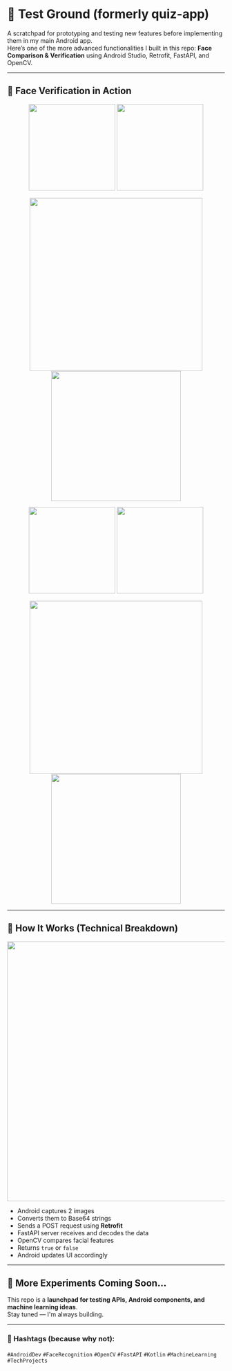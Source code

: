 # 🧪 Test Ground (formerly quiz-app)

A scratchpad for prototyping and testing new features before implementing them in my main Android app.  
Here’s one of the more advanced functionalities I built in this repo: **Face Comparison & Verification** using Android Studio, Retrofit, FastAPI, and OpenCV.

---

## 🚀 Face Verification in Action

<p align="center">
  <img src="./assets/Slide_1.jpg" width="200"/>
  <img src="./assets/2_the_rock.jpg" width="200"/>
</p>

<p align="center">
  <img src="./assets/3_terminal_false.png" width="400"/>
  <img src="./assets/4_android_false.png" width="300"/>
</p>

<p align="center">
  <img src="./assets/5_kevin_hart_2.jpg" width="200"/>
  <img src="./assets/6_kevin_hart_3.jpg" width="200"/>
</p>

<p align="center">
  <img src="./assets/7_terminal_true.png" width="400"/>
  <img src="./assets/8_android_true.png" width="300"/>
</p>

---

## 🔌 How It Works (Technical Breakdown)

<p align="center">
  <img src="./assets/9_breakdown.png" width="600"/>
</p>

- Android captures 2 images
- Converts them to Base64 strings
- Sends a POST request using **Retrofit**
- FastAPI server receives and decodes the data
- OpenCV compares facial features
- Returns `true` or `false`
- Android updates UI accordingly

---

## 🧠 More Experiments Coming Soon...

This repo is a **launchpad for testing APIs, Android components, and machine learning ideas**.  
Stay tuned — I'm always building.

---

### 🔖 Hashtags (because why not):
`#AndroidDev` `#FaceRecognition` `#OpenCV` `#FastAPI` `#Kotlin` `#MachineLearning` `#TechProjects`
